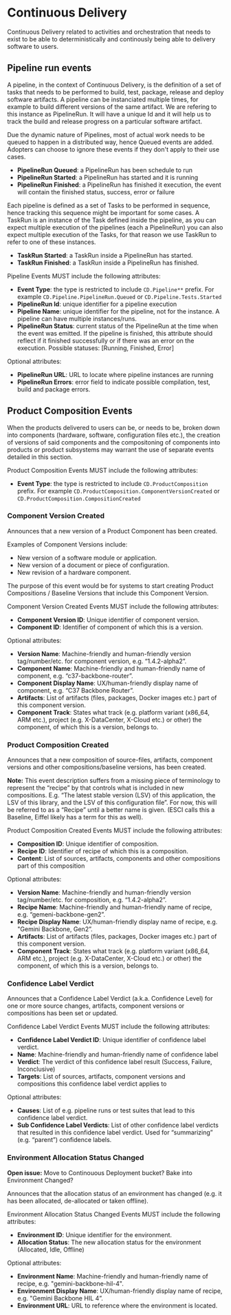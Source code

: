 # Continuous Delivery

Continuous Delivery related to activities and orchestration that needs to exist to be able to deterministically and continously being able to delivery software to users. 

## Pipeline run events

A pipeline, in the context of Continuous Delivery, is the definition of a set of tasks that needs to be performed to build, test, package, release and deploy software artifacts. A pipeline can be instanciated multiple times, for example to build different versions of the same artifact. We are refering to this instance as PipelineRun. It will have a unique Id and it will help us to track the build and release progress on a particular software artifact. 

Due the dynamic nature of Pipelines, most of actual work needs to be queued to happen in a distributed way, hence Queued events are added. Adopters can choose to ignore these events if they don't apply to their use cases. 

- **PipelineRun Queued**: a PipelineRun has been schedule to run
- **PipelineRun Started**: a PipelineRun has started and it is running
- **PipelineRun Finished**: a PipelineRun has finished it execution, the event will contain the finished status, success, error or failure

Each pipeline is defined as a set of Tasks to be performed in sequence, hence tracking this sequence might be important for some cases. A TaskRun is an instance of the Task defined inside the pipeline, as you can expect multiple execution of the pipelines (each a PipelineRun) you can also expect multiple execution of the Tasks, for that reason we use TaskRun to refer to one of these instances.  

- **TaskRun Started**: a TaskRun inside a PipelineRun has started.
- **TaskRun Finished**: a TaskRun inside a PipelineRun has finished. 

Pipeline Events MUST include the following attributes:
- **Event Type**: the type is restricted to include `CD.Pipeline**` prefix. For example `CD.Pipeline.PipelineRun.Queued` or `CD.Pipeline.Tests.Started`
- **PipelineRun Id**: unique identifier for a pipeline execution
- **Pipeline Name**: unique identifier for the pipeline, not for the instance. A pipeline can have multiple instances/runs.  
- **PipelineRun Status**: current status of the PipelineRun at the time when the event was emitted. If the pipeline is finished, this attribute should reflect if it finished successfully or if there was an error on the execution. Possible statuses: [Running, Finished, Error]

Optional attributes: 
- **PipelineRun URL**: URL to locate where  pipeline instances are running
- **PipelineRun Errors**: error field to indicate possible compilation, test, build and package errors.

## Product Composition Events

When the products delivered to users can be, or needs to be, broken down into components (hardware, software, configuration files etc.), the creation of versions of said components and the compositoning of components into products or product subsystems may warrant the use of separate events detailed in this section.

Product Composition Events MUST include the following attributes:

- **Event Type**: the type is restricted to include `CD.ProductComposition` prefix. For example `CD.ProductComposition.ComponentVersionCreated` or `CD.ProductComposition.CompositionCreated`

### Component Version Created

Announces that a new version of a Product Component has been created.

Examples of Component Versions include:

- New version of a software module or application.
- New version of a document or piece of configuration.
- New revision of a hardware component.

The purpose of this event would be for systems to start creating Product Compositions / Baseline Versions that include this Component Version.

Component Version Created Events MUST include the following attributes:

- **Component Version ID**: Unique identifier of component version.
- **Component ID**: Identifier of component of which this is a version.

Optional attributes:

- **Version Name**: Machine-friendly and human-friendly version tag/number/etc. for component version, e.g. “1.4.2-alpha2”.
- **Component Name**: Machine-friendly and human-friendly name of component, e.g. “c37-backbone-router”.
- **Component Display Name**: UX/human-friendly display name of component, e.g. “C37 Backbone Router”.
- **Artifacts**: List of artifacts (files, packages, Docker images etc.) part of this component version.
- **Component Track**: States what track (e.g. platform variant (x86_64, ARM etc.), project (e.g. X-DataCenter, X-Cloud etc.) or other) the component, of which this is a version, belongs to.

### Product Composition Created

Announces that a new composition of source-files, artifacts, component versions and other compositions/baseline versions, has been created.

__Note:__ This event description suffers from a missing piece of terminology to represent the “recipe” by that controls what is included in new compositions. E.g. “The latest stable version (LSV) of this application, the LSV of this library, and the LSV of this configuration file”. For now, this will be referred to as a “Recipe” until a better name is given. (ESCI calls this a Baseline, Eiffel likely has a term for this as well).

Product Composition Created Events MUST include the following attributes:

- **Composition ID**: Unique identifier of composition.
- **Recipe ID**: Identifier of recipe of which this is a composition.
- **Content**: List of sources, artifacts, components and other compositions part of this composition

Optional attributes:

- **Version Name**: Machine-friendly and human-friendly version tag/number/etc. for composition, e.g. “1.4.2-alpha2”.
- **Recipe Name**: Machine-friendly and human-friendly name of recipe, e.g. “gemeni-backbone-gen2”.
- **Recipe Display Name**: UX/human-friendly display name of recipe, e.g. "Gemini Backbone, Gen2”.
- **Artifacts**: List of artifacts (files, packages, Docker images etc.) part of this component version.
- **Component Track**: States what track (e.g. platform variant (x86_64, ARM etc.), project (e.g. X-DataCenter, X-Cloud etc.) or other) the component, of which this is a version, belongs to.

### Confidence Label Verdict

Announces that a Confidence Label Verdict (a.k.a. Confidence Level) for one or more source changes, artifacts, component versions or compositions has been set or updated.

Confidence Label Verdict Events MUST include the following attributes:

- **Confidence Label Verdict ID**: Unique identifier of confidence label verdict.
- **Name**: Machine-friendly and human-friendly name of confidence label
- **Verdict**: The verdict of this confidence label result (Success, Failure, Inconclusive)
- **Targets**: List of sources, artifacts, component versions and compositions this confidence label verdict applies to

Optional attributes:

- **Causes**: List of e.g. pipeline runs or test suites that lead to this confidence label verdict.
- **Sub Confidence Label Verdicts**: List of other confidence label verdicts that resulted in this confidence label verdict. Used for “summarizing” (e.g. “parent”) confidence labels.

### Environment Allocation Status Changed

__Open issue:__ Move to Continouous Deployment bucket? Bake into Environment Changed?

Announces that the allocation status of an environment has changed (e.g. it has been allocated, de-allocated or taken offline).

Environment Allocation Status Changed Events MUST include the following attributes:

- **Environment ID**: Unique identifier for the environment.
- **Allocation Status**: The new allocation status for the environment (Allocated, Idle, Offline)

Optional attributes:

- **Environment Name**: Machine-friendly and human-friendly name of recipe, e.g. "gemini-backbone-hil-4".
- **Environment Display Name**: UX/human-friendly display name of recipe, e.g. "Gemini Backbone HIL 4”.
- **Environment URL**: URL to reference where the environment is located.
